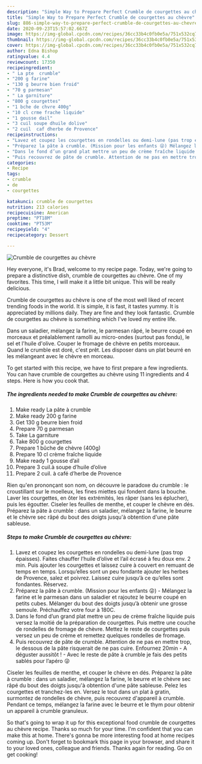 ```yaml
---
description: "Simple Way to Prepare Perfect Crumble de courgettes au chèvre"
title: "Simple Way to Prepare Perfect Crumble de courgettes au chèvre"
slug: 886-simple-way-to-prepare-perfect-crumble-de-courgettes-au-chevre
date: 2020-09-23T15:57:02.667Z
image: https://img-global.cpcdn.com/recipes/36cc33b4c0fb0e5a/751x532cq70/crumble-de-courgettes-au-chevre-photo-principale-de-la-recette.jpg
thumbnail: https://img-global.cpcdn.com/recipes/36cc33b4c0fb0e5a/751x532cq70/crumble-de-courgettes-au-chevre-photo-principale-de-la-recette.jpg
cover: https://img-global.cpcdn.com/recipes/36cc33b4c0fb0e5a/751x532cq70/crumble-de-courgettes-au-chevre-photo-principale-de-la-recette.jpg
author: Edna Bishop
ratingvalue: 4.4
reviewcount: 17350
recipeingredient:
- " La pte  crumble"
- "200 g farine"
- "130 g beurre bien froid"
- "70 g parmesan"
- " La garniture"
- "800 g courgettes"
- "1 bche de chvre 400g"
- "10 cl crme frache liquide"
- "1 gousse dail"
- "3 cuil soupe dhuile dolive"
- "2 cuil  caf dherbe de Provence"
recipeinstructions:
- "Lavez et coupez les courgettes en rondelles ou demi-lune (pas trop épaisses). Faites chauffer l’huile d’olive et l’ail écrasé à feu doux env. 2 min. Puis ajouter les courgettes et laissez cuire à couvert en remuant de temps en temps. Lorsqu’elles sont un peu fondante ajouter les herbes de Provence, salez et poivrez. Laissez cuire jusqu’à ce qu’elles sont fondantes. Réservez."
- "Préparez la pâte à crumble. (Mission pour les enfants 😜) Mélangez la farine et le parmesan dans un saladier et rajoutez le beurre coupé en petits cubes. Mélanger du bout des doigts jusqu’à obtenir une grosse semoule. Préchauffez votre four à 180C."
- "Dans le fond d’un grand plat mettre un peu de crème fraîche liquide puis versez la moitié de la préparation de courgettes. Puis mettre une couche de rondelles de fromage de chèvre. Mettez le reste de courgettes puis versez un peu de crème et remettez quelques rondelles de fromage."
- "Puis recouvrez de pâte de crumble. Attention de ne pas en mettre trop, le dessous de la pâte risquerait de ne pas cuire. Enfournez 20min  A déguster aussitôt !  Avec le reste de pâte à crumble je fais des petits sablés pour l’apéro 😜"
categories:
- Recipe
tags:
- crumble
- de
- courgettes

katakunci: crumble de courgettes 
nutrition: 213 calories
recipecuisine: American
preptime: "PT18M"
cooktime: "PT53M"
recipeyield: "4"
recipecategory: Dessert

---
```



![Crumble de courgettes au chèvre](https://img-global.cpcdn.com/recipes/36cc33b4c0fb0e5a/751x532cq70/crumble-de-courgettes-au-chevre-photo-principale-de-la-recette.jpg)

Hey everyone, it's Brad, welcome to my recipe page. Today, we're going to prepare a distinctive dish, crumble de courgettes au chèvre. One of my favorites. This time, I will make it a little bit unique. This will be really delicious.

Crumble de courgettes au chèvre is one of the most well liked of recent trending foods in the world. It is simple, it is fast, it tastes yummy. It is appreciated by millions daily. They are fine and they look fantastic. Crumble de courgettes au chèvre is something which I've loved my entire life.

Dans un saladier, mélangez la farine, le parmesan râpé, le beurre coupé en morceaux et préalablement ramolli au micro-ondes (surtout pas fondu), le sel et l&#39;huile d&#39;olive. Couper le fromage de chèvre en petits morceaux. Quand le crumble est doré, c&#39;est prêt. Les disposer dans un plat beurré en les mélangeant avec le chèvre en morceau.


To get started with this recipe, we have to first prepare a few ingredients. You can have crumble de courgettes au chèvre using 11 ingredients and 4 steps. Here is how you cook that.

<!--inarticleads1-->

##### The ingredients needed to make Crumble de courgettes au chèvre:

1. Make ready  La pâte à crumble
1. Make ready 200 g farine
1. Get 130 g beurre bien froid
1. Prepare 70 g parmesan
1. Take  La garniture
1. Take 800 g courgettes
1. Prepare 1 bûche de chèvre (400g)
1. Prepare 10 cl crème fraîche liquide
1. Make ready 1 gousse d’ail
1. Prepare 3 cuil.à soupe d’huile d’olive
1. Prepare 2 cuil. à café d’herbe de Provence


Rien qu&#39;en prononçant son nom, on découvre le paradoxe du crumble : le croustillant sur le moelleux, les fines miettes qui fondent dans la bouche. Laver les courgettes, en ôter les extrémités, les râper (sans les éplucher), puis les égoutter. Ciseler les feuilles de menthe, et couper le chèvre en dés. Préparez la pâte à crumble : dans un saladier, mélangez la farine, le beurre et le chèvre sec râpé du bout des doigts jusqu&#39;à obtention d&#39;une pâte sableuse. 

<!--inarticleads2-->

##### Steps to make Crumble de courgettes au chèvre:

1. Lavez et coupez les courgettes en rondelles ou demi-lune (pas trop épaisses). Faites chauffer l’huile d’olive et l’ail écrasé à feu doux env. 2 min. Puis ajouter les courgettes et laissez cuire à couvert en remuant de temps en temps. Lorsqu’elles sont un peu fondante ajouter les herbes de Provence, salez et poivrez. Laissez cuire jusqu’à ce qu’elles sont fondantes. Réservez.
1. Préparez la pâte à crumble. (Mission pour les enfants 😜) - Mélangez la farine et le parmesan dans un saladier et rajoutez le beurre coupé en petits cubes. Mélanger du bout des doigts jusqu’à obtenir une grosse semoule. Préchauffez votre four à 180C.
1. Dans le fond d’un grand plat mettre un peu de crème fraîche liquide puis versez la moitié de la préparation de courgettes. Puis mettre une couche de rondelles de fromage de chèvre. Mettez le reste de courgettes puis versez un peu de crème et remettez quelques rondelles de fromage.
1. Puis recouvrez de pâte de crumble. Attention de ne pas en mettre trop, le dessous de la pâte risquerait de ne pas cuire. Enfournez 20min  - A déguster aussitôt !  - Avec le reste de pâte à crumble je fais des petits sablés pour l’apéro 😜


Ciseler les feuilles de menthe, et couper le chèvre en dés. Préparez la pâte à crumble : dans un saladier, mélangez la farine, le beurre et le chèvre sec râpé du bout des doigts jusqu&#39;à obtention d&#39;une pâte sableuse. Pelez les courgettes et tranchez-les en. Versez le tout dans un plat à gratin, surmontez de rondelles de chèvre, puis recouvrez d&#39;appareil à crumble. Pendant ce temps, mélangez la farine avec le beurre et le thym pour obtenir un appareil à crumble granuleux. 

So that's going to wrap it up for this exceptional food crumble de courgettes au chèvre recipe. Thanks so much for your time. I'm confident that you can make this at home. There's gonna be more interesting food at home recipes coming up. Don't forget to bookmark this page in your browser, and share it to your loved ones, colleague and friends. Thanks again for reading. Go on get cooking!

